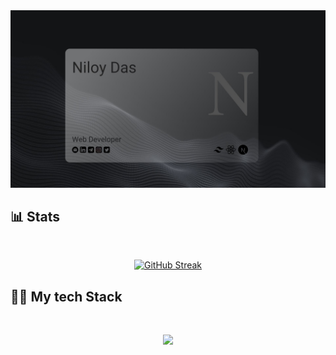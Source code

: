 <a href="https://www.linkedin.com/in/niloy-das1/">
<img src="./images/coverPhoto.jpg" />
</a>

## :bar_chart: Stats
<br />

<p align="center">
<a href="https://git.io/streak-stats"><img src="https://github-readme-streak-stats.herokuapp.com?user=frustrated018&theme=android-dark&border_radius=10&card_width=700" alt="GitHub Streak" /></a>
</p>

## :man_technologist: My tech Stack
<br />
<p align="center">
  <a href="https://skillicons.dev">
    <img src="https://skillicons.dev/icons?i=html,css,js,tailwind,mongo,express,react,nodejs" />
  </a>
</p>